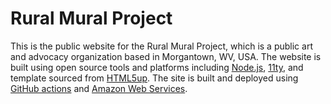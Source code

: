 # Rural Mural Project

This is the public website for the Rural Mural Project, which is a public art and advocacy organization based in Morgantown, WV, USA. The website is built using open source tools and platforms including [Node.js](https://nodejs.org/), [11ty](https://www.11ty.dev/), and template sourced from [HTML5up](https://html5up.net/). The site is built and deployed using [GitHub actions](https://help.github.com/en/actions) and [Amazon Web Services](https://aws.amazon.com/).

